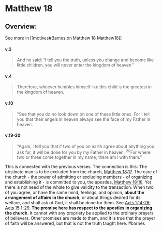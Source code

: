 # Matthew 18

## Overview:
See more in [[motives#Barnes on Matthew 18 Matthew18]]


#### v.3
>And he said: "I tell you the truth, unless you change and become like little children, you will never enter the kingdom of heaven."

#### v.4
>Therefore, whoever humbles himself like this child is the greatest in the kingdom of heaven.

#### v.10
>"See that you do no look down on one of these little ones. For I tell you that their angels in heaven always see the face of my Father in heaven.

#### v.19-20
>"Again, I tell you that if two of you on earth agree about anything you ask for, it will be done for you by my Father in heaven. <sup>20</sup>For where two or three come together in my name, there am I with them."

This is connected with the previous verses. The connection is this: The obstinate man is to be excluded from the church, [Matthew 18:17](https://biblehub.com/matthew/18-17.htm). The care of the church - the power of admitting or excluding members - of organizing and establishing it - is committed to you, the apostles, [Matthew 18:18](https://biblehub.com/matthew/18-18.htm). Yet there is not need of the whole to give validity to the transaction. When two of you agree, or have the same mind, feelings, and opinion, **about the arrangement of affairs in the church**, or about things desired for its welfare, and shall ask of God, it shall be done for them. See [Acts 1:14-26](http://biblehub.com/acts/1-14.htm); [Acts 15:1-29](http://biblehub.com/acts/15-1.htm). **The promise here has respect to the apostles in organizing the church.** It cannot with any propriety be applied to the ordinary prayers of believers. Other promises are made to them, and it is true that the prayer of faith will be answered, but that is not the truth taught here.
#barnes 


